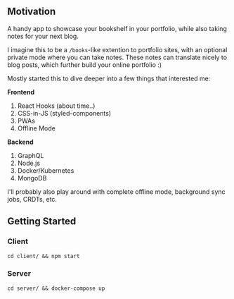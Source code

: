 ## Motivation

A handy app to showcase your bookshelf in your portfolio, while also taking notes for your next blog.

I imagine this to be a `/books`-like extention to portfolio sites, with an optional private mode where you can take notes. These notes can translate nicely to blog posts, which further build your online portfolio :)

Mostly started this to dive deeper into a few things that interested me:

**Frontend**

1. React Hooks (about time..)
1. CSS-in-JS (styled-components)
1. PWAs
1. Offline Mode

**Backend**

1. GraphQL
1. Node.js
1. Docker/Kubernetes
1. MongoDB

I'll probably also play around with complete offline mode, background sync jobs, CRDTs, etc.

## Getting Started

### Client

`cd client/ && npm start`

### Server
`cd server/ && docker-compose up`